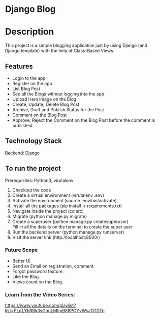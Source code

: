 # Django Blog

# Description
This project is a simple blogging application just by using Django (and Django template) with the help of Class-Based Views.

## Features
- Login to the app
- Register on the app
- List Blog Post
- See all the Blogs without logging into the app
- Upload Hero Image on the Blog
- Create, Update, Delete Blog Post
- Archive, Draft and Publish Status for the Post
- Comment on the Blog Post
- Approve, Reject the Comment on the Blog Post before the comment is published
  

## Technology Stack
Backend: Django

## To run the project
Prerequisites: Python3, virutalenv

1. Checkout the code
2. Create a virtual environment (virutalenv .env)
3. Activate the environment (source .env/bin/activate)
4. Install all the packages (pip install -r requirements.txt)
5. Navigate inside the project (cd src)
6. Migrate (python manage.py migrate)
7. Create a superuser (python manage.py createsuperuser) <br />
   Fill in all the details on the terminal to create the super user
8. Run the backend server (python manage.py runserver)
9. Visit the server link (http://localhost:8000/)


### Future Scope
- Better UI.
- Send an Email on registration, comment.
- Forgot password feature.
- Like the Blog.
- Views count on the Blog.


### Learn from the Video Series:
https://www.youtube.com/playlist?list=PLdLYbRBk3sGnuLMIroB86PCYvWvJOTDTn
